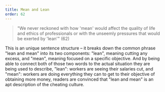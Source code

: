 ```yaml
---
title: Mean and Lean
order: 62
---
```


> "We never reckoned with how 'mean' would affect the quality of life and ethics of professionals or with the unseemly pressures that would be exerted by 'lean'" (62)

This is an unique sentence structure – it breaks down the common phrase "lean and mean" into its two components: "lean", meaning cutting any excess, and "mean", meaning focused on a specific objective. And by being able to connect both of those two words to the actual situation they are being used to describe, "lean": workers are seeing their salaries cut, and "mean": workers are doing everything they can to get to their objective of obtaining more money, readers are convinced that "lean and mean" is an apt description of the cheating culture.